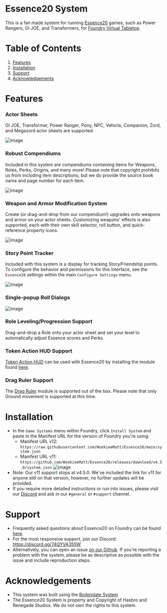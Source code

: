 # Essence20 System

This is a fan made system for running [Essence20](https://renegadegamestudios.com/blog/introducing-the-essence20-roleplaying-system/) games, such as Power Rangers, GI JOE, and Transformers, for [Foundry Virtual Tabletop](https://foundryvtt.com/).

# Table of Contents
1. [Features](#features)
2. [Installation](#installation)
3. [Support](#support)
4. [Acknowledgements](#acknowledgements)

# Features

### Actor Sheets
GI JOE, Transformer, Power Ranger, Pony, NPC, Vehicle, Companion, Zord, and Megazord actor sheets are supported.

![image](https://github.com/WookieeMatt/Essence20/assets/41161497/47041f61-2d18-46e1-8213-dd7c8e4ca6f1)

### Robust Compendiums
Included in this system are compendiums containing items for Weapons, Roles, Perks, Origins, and many more! Please note that copyright prohibits us from including item descriptions, but we do provide the source book name and page number for each item.

![image](https://github.com/WookieeMatt/Essence20/assets/41161497/950b13c2-ba49-4bde-91e2-c146eb09894b)

### Weapon and Armor Modification System
Create (or drag-and-drop from our compendium!) upgrades onto weapons and armor on your actor sheets. Customizing weapons' effects is also supported, each with their own skill selector, roll button, and quick-reference property icons.

![image](https://github.com/WookieeMatt/Essence20/assets/41161497/3b98c01d-1f33-4bcc-b310-a25d968db434)

### Story Point Tracker
Included with this system is a display for tracking Story/Friendship points. To configure the behavior and permissions for this interface, see the `Essence20` settings within the main `Configure Settings` menu.

![image](https://github.com/WookieeMatt/Essence20/assets/41161497/2c5f4129-d13f-464b-99d8-9b1fc3f97f11)

### Single-popup Roll Dialogs
![image](https://github.com/WookieeMatt/Essence20/assets/41161497/0369cd2b-4901-428b-b21a-483f3f07a4f0)

### Role Leveling/Progression Support
Drag-and-drop a Role onto your actor sheet and set your level to automatically adjust Essence scores and Perks.

### Token Action HUD Support
[Token Action HUD](https://github.com/Larkinabout/fvtt-token-action-hud-core) can be used with Essence20 by installing the module found [here](https://github.com/phildominguez/token-action-hud-essence20).

### Drag Ruler Support
The [Drag Ruler](https://foundryvtt.com/packages/drag-ruler/) module is supported out of the box. Please note that only Ground movement is supported at this time.

# Installation
- In the `Game Systems` menu within Foundry, click `Install System` and paste in the Manifest URL for the version of Foundry you're using.
  - Manifest URL v12: `https://raw.githubusercontent.com/WookieeMatt/Essence20/main/system.json`
  - Manifest URL v11: `https://github.com/WookieeMatt/Essence20/releases/download/v4.5.0/system.json`
![image](https://github.com/WookieeMatt/Essence20/assets/41161497/f5accb7c-b51e-4b6b-816b-192001873132)
- Note: Our v11 support stops at v4.5.0. We've included the link for v11 for anyone still on that version, however, no further updates will be provided.
- If you require more detailed instructions or run into issues, please visit our [Discord](https://discord.gg/74QYVA355W) and ask in our `#general` or `#support` channel.

# Support
- Frequently asked questions about Essence20 on Foundry can be found [here](https://github.com/WookieeMatt/Essence20/wiki/Essence20-on-Foundry-VTT-FAQ).
- For the most responsive support, join our Discord: https://discord.gg/74QYVA355W
- Alternatively, you can open an issue [on our Github](https://github.com/WookieeMatt/Essence20/issues). If you're reporting a problem with the system, please be as descriptive as possible with the issue and include reproduction steps.

# Acknowledgements
- This system was built using the [Boilerplate System](https://gitlab.com/asacolips-projects/foundry-mods/boilerplate)
- The Essence20 System is property and Copyright of Hasbro and Renegade Studios. We do not own the rights to this system.
